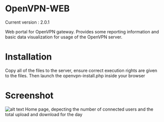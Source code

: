 # OpenVPN-WEB

Current version : 2.0.1

Web portal for OpenVPN gateway. Provides some reporting information and basic data visualization for usage of the OpenVPN server.

# Installation
Copy all of the files to the server, ensure correct execution rights are given to the files. Then launch the openvpn-install.php inside your browser

# Screenshot
![alt text](https://github.com/viperman1271/openvpn-web/blob/master/documentation/Screenshot.jpg "Screenshot")
Home page, depecting the number of connected users and the total upload and download for the day
